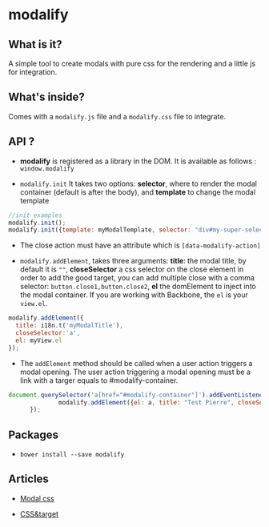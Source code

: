 modalify
=========

## What is it?

A simple tool to create modals with pure css for the rendering and a little js for integration.

## What's inside?

Comes with a ``modalify.js`` file and a `modalify.css` file to integrate.

## API ?

- **modalify** is registered as a library in the DOM. It is available as follows : `window.modalify`

- `modalify.init`
It takes two options: **selector**, where to render the modal container (default is after the body), and **template** to change the 
modal template

```javascript
//init examples
modalify.init();
modalify.init({template: myModalTemplate, selector: "div#my-super-selector"});
```
- The close action must have an attribute which is `[data-modalify-action]`

- `modalify.addElement`, takes three arguments: **title**: the modal title, by default it is `""`, **closeSelector** a css selector on the close element in order to add the good target, you can add multiple close with a comma selector: `button.close1,button.close2`, **el** the domElement to inject into the modal container. If you are working with Backbone, the `el` is your `view.el`.

```javascript
modalify.addElement({
  title: i18n.t('myModalTitle'),
  closeSelector:'a',
  el: myView.el
});
```
- The `addElement` method should be called when a user action triggers a modal opening. The user action triggering a modal opening must be a link with a targer equals to #modalify-container.
```javascript
document.querySelector('a[href="#modalify-container"]').addEventListener('click', function(event){
              modalify.addElement({el: a, title: "Test Pierre", closeSelector: "button.close1,button.close2"});
      });
```

## Packages
- `bower install --save modalify`

## Articles

- [Modal css](http://codepen.io/maccadb7/pen/nbHEg)

- [CSS&target](http://css-tricks.com/on-target/)

